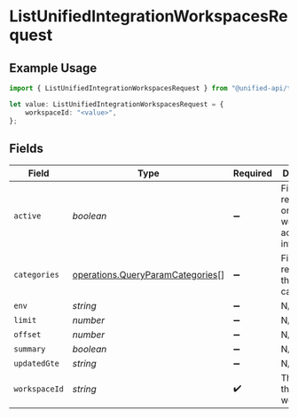 # ListUnifiedIntegrationWorkspacesRequest

## Example Usage

```typescript
import { ListUnifiedIntegrationWorkspacesRequest } from "@unified-api/typescript-sdk/sdk/models/operations";

let value: ListUnifiedIntegrationWorkspacesRequest = {
    workspaceId: "<value>",
};
```

## Fields

| Field                                                                                       | Type                                                                                        | Required                                                                                    | Description                                                                                 |
| ------------------------------------------------------------------------------------------- | ------------------------------------------------------------------------------------------- | ------------------------------------------------------------------------------------------- | ------------------------------------------------------------------------------------------- |
| `active`                                                                                    | *boolean*                                                                                   | :heavy_minus_sign:                                                                          | Filter the results for only the workspace's active integrations                             |
| `categories`                                                                                | [operations.QueryParamCategories](../../../sdk/models/operations/queryparamcategories.md)[] | :heavy_minus_sign:                                                                          | Filter the results on these categories                                                      |
| `env`                                                                                       | *string*                                                                                    | :heavy_minus_sign:                                                                          | N/A                                                                                         |
| `limit`                                                                                     | *number*                                                                                    | :heavy_minus_sign:                                                                          | N/A                                                                                         |
| `offset`                                                                                    | *number*                                                                                    | :heavy_minus_sign:                                                                          | N/A                                                                                         |
| `summary`                                                                                   | *boolean*                                                                                   | :heavy_minus_sign:                                                                          | N/A                                                                                         |
| `updatedGte`                                                                                | *string*                                                                                    | :heavy_minus_sign:                                                                          | N/A                                                                                         |
| `workspaceId`                                                                               | *string*                                                                                    | :heavy_check_mark:                                                                          | The ID of the workspace                                                                     |